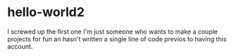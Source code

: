 # hello-world2
I screwed up the first one
I'm just someone who wants to make a couple projects for fun an hasn't written a single line of code previos to having this account.
